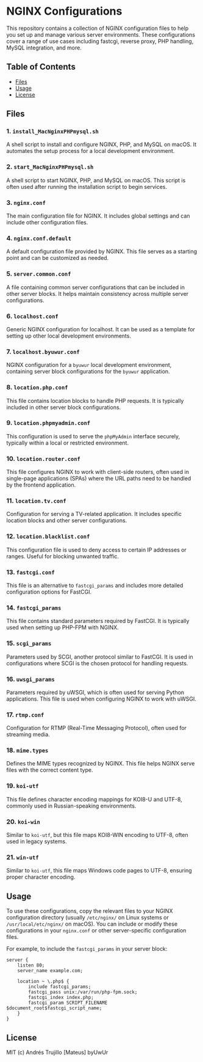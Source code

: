 # NGINX Configurations

This repository contains a collection of NGINX configuration files to help you set up and manage various server environments. These configurations cover a range of use cases including fastcgi, reverse proxy, PHP handling, MySQL integration, and more.

## Table of Contents

-   [Files](#files)
-   [Usage](#usage)
-   [License](#license)

## Files

### 1. `install_MacNginxPHPmysql.sh`

A shell script to install and configure NGINX, PHP, and MySQL on macOS. It automates the setup process for a local development environment.

### 2. `start_MacNginxPHPmysql.sh`

A shell script to start NGINX, PHP, and MySQL on macOS. This script is often used after running the installation script to begin services.

### 3. `nginx.conf`

The main configuration file for NGINX. It includes global settings and can include other configuration files.

### 4. `nginx.conf.default`

A default configuration file provided by NGINX. This file serves as a starting point and can be customized as needed.

### 5. `server.common.conf`

A file containing common server configurations that can be included in other server blocks. It helps maintain consistency across multiple server configurations.

### 6. `localhost.conf`

Generic NGINX configuration for localhost. It can be used as a template for setting up other local development environments.

### 7. `localhost.byuwur.conf`

NGINX configuration for a `byuwur` local development environment, containing server block configurations for the `byuwur` application.

### 8. `location.php.conf`

This file contains location blocks to handle PHP requests. It is typically included in other server block configurations.

### 9. `location.phpmyadmin.conf`

This configuration is used to serve the `phpMyAdmin` interface securely, typically within a local or restricted environment.

### 10. `location.router.conf`

This file configures NGINX to work with client-side routers, often used in single-page applications (SPAs) where the URL paths need to be handled by the frontend application.

### 11. `location.tv.conf`

Configuration for serving a TV-related application. It includes specific location blocks and other server configurations.

### 12. `location.blacklist.conf`

This configuration file is used to deny access to certain IP addresses or ranges. Useful for blocking unwanted traffic.

### 13. `fastcgi.conf`

This file is an alternative to `fastcgi_params` and includes more detailed configuration options for FastCGI.

### 14. `fastcgi_params`

This file contains standard parameters required by FastCGI. It is typically used when setting up PHP-FPM with NGINX.

### 15. `scgi_params`

Parameters used by SCGI, another protocol similar to FastCGI. It is used in configurations where SCGI is the chosen protocol for handling requests.

### 16. `uwsgi_params`

Parameters required by uWSGI, which is often used for serving Python applications. This file is used when configuring NGINX to work with uWSGI.

### 17. `rtmp.conf`

Configuration for RTMP (Real-Time Messaging Protocol), often used for streaming media.

### 18. `mime.types`

Defines the MIME types recognized by NGINX. This file helps NGINX serve files with the correct content type.

### 19. `koi-utf`

This file defines character encoding mappings for KOI8-U and UTF-8, commonly used in Russian-speaking environments.

### 20. `koi-win`

Similar to `koi-utf`, but this file maps KOI8-WIN encoding to UTF-8, often used in legacy systems.

### 21. `win-utf`

Similar to `koi-utf`, this file maps Windows code pages to UTF-8, ensuring proper character encoding.

## Usage

To use these configurations, copy the relevant files to your NGINX configuration directory (usually `/etc/nginx/` on Linux systems or `/usr/local/etc/nginx/` on macOS). You can include or modify these configurations in your `nginx.conf` or other server-specific configuration files.

For example, to include the `fastcgi_params` in your server block:

```nginx
server {
    listen 80;
    server_name example.com;

    location ~ \.php$ {
        include fastcgi_params;
        fastcgi_pass unix:/var/run/php-fpm.sock;
        fastcgi_index index.php;
        fastcgi_param SCRIPT_FILENAME $document_root$fastcgi_script_name;
    }
}
```

## License

MIT (c) Andrés Trujillo [Mateus] byUwUr
